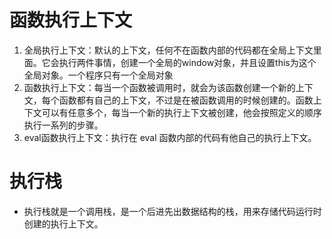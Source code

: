 # 函数执行上下文

1. 全局执行上下文：默认的上下文，任何不在函数内部的代码都在全局上下文里面。它会执行两件事情，创建一个全局的window对象，并且设置this为这个全局对象。一个程序只有一个全局对象
2. 函数执行上下文：每当一个函数被调用时，就会为该函数创建一个新的上下文，每个函数都有自己的上下文，不过是在被函数调用的时候创建的。函数上下文可以有任意多个，每当一个新的执行上下文被创建，他会按照定义的顺序执行一系列的步骤。
3. eval函数执行上下文：执行在 eval 函数内部的代码有他自己的执行上下文。

# 执行栈

* 执行栈就是一个调用栈，是一个后进先出数据结构的栈，用来存储代码运行时创建的执行上下文。